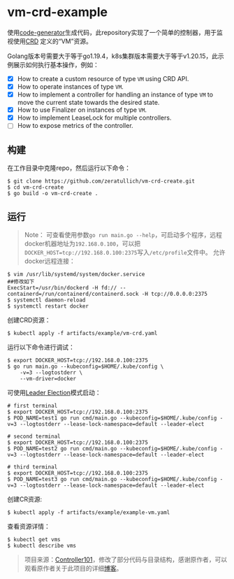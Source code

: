 # vm-crd-example
使用[code-generator](https://github.com/kubernetes/code-generator)生成代码，此repository实现了一个简单的控制器，用于监视使用[CRD](https://kubernetes.io/docs/tasks/access-kubernetes-api/custom-resources/custom-resource-definitions/) 定义的“VM”资源。

Golang版本号需要大于等于go1.19.4，k8s集群版本需要大于等于v1.20.15，此示例展示如何执行基本操作，例如：

* [x] How to create a custom resource of type `VM` using CRD API.
* [x] How to operate instances of type `VM`.
* [x] How to implement a controller for handling an instance of type `VM` to move the current state towards the desired state.
* [x] How to use Finalizer on instances of type `VM`.
* [x] How to implement LeaseLock for multiple controllers.
* [ ] How to expose metrics of the controller.
## 构建
在工作目录中克隆repo，然后运行以下命令：
```
$ git clone https://github.com/zeratullich/vm-crd-create.git
$ cd vm-crd-create
$ go build -o vm-crd-create .
```
## 运行
> Note：
> 可查看使用参数`go run main.go --help`，可启动多个程序，远程docker机器地址为`192.168.0.100`，可以把`DOCKER_HOST=tcp://192.168.0.100:2375`写入`/etc/profile`文件中。
允许docker远程连接：
```
$ vim /usr/lib/systemd/system/docker.service
##修改如下
ExecStart=/usr/bin/dockerd -H fd:// --containerd=/run/containerd/containerd.sock -H tcp://0.0.0.0:2375
$ systemctl daemon-reload
$ systemctl restart docker
```
创建CRD资源：
```
$ kubectl apply -f artifacts/example/vm-crd.yaml
```
运行以下命令进行调试：
```
$ export DOCKER_HOST=tcp://192.168.0.100:2375 
$ go run main.go --kubeconfig=$HOME/.kube/config \
    -v=3 --logtostderr \
    --vm-driver=docker
```
可使用[Leader Election](https://github.com/kubernetes/client-go/tree/master/tools/leaderelection)模式启动：
```
# first terminal 
$ export DOCKER_HOST=tcp://192.168.0.100:2375 
$ POD_NAME=test1 go run cmd/main.go --kubeconfig=$HOME/.kube/config -v=3 --logtostderr --lease-lock-namespace=default --leader-elect

# second terminal 
$ export DOCKER_HOST=tcp://192.168.0.100:2375 
$ POD_NAME=test2 go run cmd/main.go --kubeconfig=$HOME/.kube/config -v=3 --logtostderr --lease-lock-namespace=default --leader-elect

# third terminal
$ export DOCKER_HOST=tcp://192.168.0.100:2375 
$ POD_NAME=test3 go run cmd/main.go --kubeconfig=$HOME/.kube/config -v=3 --logtostderr --lease-lock-namespace=default --leader-elect
```
创建CR资源:
```
$ kubectl apply -f artifacts/example/example-vm.yaml
```
查看资源详情：
```
$ kubectl get vms  
$ kubectl describe vms
```
> 项目来源：[Controller101](https://github.com/kairen/controller101)，修改了部分代码与目录结构，感谢原作者，可以观看原作者关于此项目的详细[博客](https://ithelp.ithome.com.tw/users/20120251/ironman/2407)。